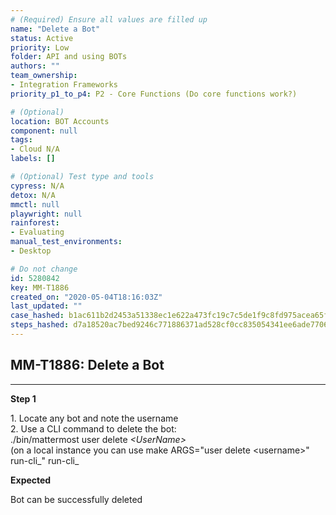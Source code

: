 ```yaml
---
# (Required) Ensure all values are filled up
name: "Delete a Bot"
status: Active
priority: Low
folder: API and using BOTs
authors: ""
team_ownership: 
- Integration Frameworks
priority_p1_to_p4: P2 - Core Functions (Do core functions work?)

# (Optional)
location: BOT Accounts
component: null
tags: 
- Cloud N/A
labels: []

# (Optional) Test type and tools
cypress: N/A
detox: N/A
mmctl: null
playwright: null
rainforest: 
- Evaluating
manual_test_environments: 
- Desktop

# Do not change
id: 5280842
key: MM-T1886
created_on: "2020-05-04T18:16:03Z"
last_updated: ""
case_hashed: b1ac611b2d2453a51338ec1e622a473fc19c7c5de1f9c8fd975acea65f239400c324f9ae49976c807d732b45a9a2dea0
steps_hashed: d7a18520ac7bed9246c771886371ad528cf0cc835054341ee6ade7706fd470c6c0efbc0d439eae0690fc43fe65dca357
---
```


<!-- (Auto-generated) Based on frontmatter's "key" and "name" -->

## MM-T1886: Delete a Bot

---

**Step 1**

1\. Locate any bot and note the username\
2\. Use a CLI command to delete the bot:\
./bin/mattermost user delete _\<UserName>_\
(on a local instance you can use make ARGS="user delete \<username>" run-cli\_" run-cli\_

**Expected**

Bot can be successfully deleted
